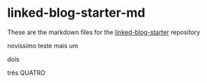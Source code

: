 # linked-blog-starter-md
These are the markdown files for the [linked-blog-starter](https://github.com/matthewwong525/linked-blog-starter) repository

novíssimo teste
mais um

dois

três
QUATRO
